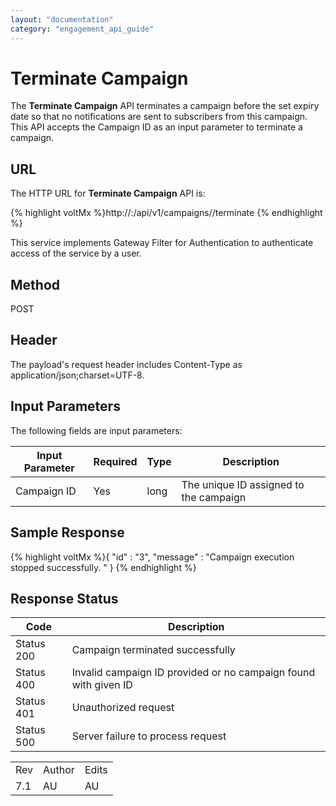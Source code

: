 ```yaml
---
layout: "documentation"
category: "engagement_api_guide"
---
```

                            


Terminate Campaign
==================

The **Terminate Campaign** API terminates a campaign before the set expiry date so that no notifications are sent to subscribers from this campaign. This API accepts the Campaign ID as an input parameter to terminate a campaign.

URL
---

The HTTP URL for **Terminate Campaign** API is:

{% highlight voltMx %}http://<host>:<port>/api/v1/campaigns/<id>/terminate
{% endhighlight %}

This service implements Gateway Filter for Authentication to authenticate access of the service by a user.

Method
------

POST

Header
------

The payload's request header includes Content-Type as application/json;charset=UTF-8.

Input Parameters
----------------

The following fields are input parameters:

  
| Input Parameter | Required | Type | Description |
| --- | --- | --- | --- |
| Campaign ID | Yes | long | The unique ID assigned to the campaign |

Sample Response
---------------

{% highlight voltMx %}{
  "id" : "3",
  "message" : "Campaign execution stopped successfully. "
}
{% endhighlight %}

Response Status
---------------

  
| Code | Description |
| --- | --- |
| Status 200 | Campaign terminated successfully |
| Status 400 | Invalid campaign ID provided or no campaign found with given ID |
| Status 401 | Unauthorized request |
| Status 500 | Server failure to process request |

<table class="TableStyle-RevisionTable" cellspacing="0" style="margin-left: 0;margin-right: auto;mc-table-style: url('../Resources/TableStyles/RevisionTable.css');" data-mc-conditions="Default.HTML"><colgroup><col class="TableStyle-RevisionTable-Column-Column1"> <col class="TableStyle-RevisionTable-Column-Column1"> <col class="TableStyle-RevisionTable-Column-Column1"></colgroup><tbody><tr class="TableStyle-RevisionTable-Body-Body1"><td class="TableStyle-RevisionTable-BodyE-Column1-Body1">Rev</td><td class="TableStyle-RevisionTable-BodyE-Column1-Body1">Author</td><td class="TableStyle-RevisionTable-BodyD-Column1-Body1">Edits</td></tr><tr class="TableStyle-RevisionTable-Body-Body1"><td class="TableStyle-RevisionTable-BodyB-Column1-Body1">7.1</td><td class="TableStyle-RevisionTable-BodyB-Column1-Body1">AU</td><td class="TableStyle-RevisionTable-BodyA-Column1-Body1">AU</td></tr></tbody></table>

